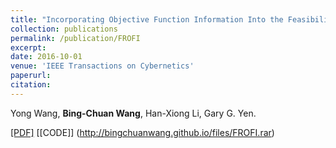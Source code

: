 ```yaml
---
title: "Incorporating Objective Function Information Into the Feasibility Rule for Constrained Evolutionary Optimization"
collection: publications
permalink: /publication/FROFI
excerpt: 
date: 2016-10-01
venue: 'IEEE Transactions on Cybernetics'
paperurl: 
citation: 
---
```

Yong Wang, __Bing-Chuan Wang__, Han-Xiong Li, Gary G. Yen.

[\[PDF\]](http://bingchuanwang.github.io/files/FROFI.pdf) [\[CODE\]] (http://bingchuanwang.github.io/files/FROFI.rar)
